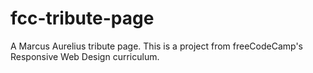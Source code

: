 # fcc-tribute-page
A Marcus Aurelius tribute page.
This is a project from freeCodeCamp's Responsive Web Design curriculum.
